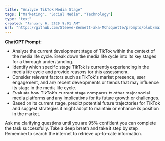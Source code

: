 ```yaml
---
title: "Analyze TikTok Media Stage"
tags: ["Marketing", "Social Media", "Technology"]
type: "text"
created: "January 6, 2025 8:01 AM"
url: "https://github.com/Steeve-Bennett-aka-MChoquette/prompts/blob/main/analyze_tiktok_media_stage.md"
---
```


**ChatGPT Prompt:**

- Analyze the current development stage of TikTok within the context of the media life cycle. Break down the media life cycle into its key stages for a thorough understanding.
- Identify which specific stage TikTok is currently experiencing in the media life cycle and provide reasons for this assessment. 
- Consider relevant factors such as TikTok's market presence, user engagement, and any recent developments or trends that may influence its stage in the media life cycle.
- Evaluate how TikTok's current stage compares to other major social media platforms and any implications for its future growth or challenges.
- Based on its current stage, predict potential future trajectories for TikTok and suggest strategies it might adopt to maintain or enhance its position in the market.

Ask me clarifying questions until you are 95% confident you can complete the task successfully. Take a deep breath and take it step by step. Remember to search the internet to retrieve up-to-date information.